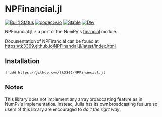 # NPFinancial.jl

[![Build Status](https://github.com/tk3369/NPFinancial.jl/workflows/CI/badge.svg)](https://github.com/tk3369/NPFinancial.jl/actions?query=workflow%3ACI)
[![codecov.io](http://codecov.io/github/tk3369/NPFinancial.jl/coverage.svg?branch=master)](http://codecov.io/github/tk3369/NPFinancial.jl?branch=master)
[![Stable](https://img.shields.io/badge/docs-stable-blue.svg)](https://tk3369.github.io/NPFinancial.jl/stable)
[![Dev](https://img.shields.io/badge/docs-dev-blue.svg)](https://tk3369.github.io/NPFinancial.jl/dev)


NPFinancial.jl is a port of the NumPy's
[financial](https://docs.scipy.org/doc/numpy/reference/routines.financial.html) module.

Documentation of NPFinancial can be found at
https://tk3369.github.io/NPFinancial.jl/latest/index.html

## Installation

```
] add https://github.com/tk3369/NPFinancial.jl
```

## Notes

This library does not implement any array broadcasting feature as in
NumPy's implementation. Instead, Julia has its own broadcasting feature
so users of this library are encouraged to _do it the right way_.
